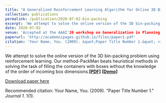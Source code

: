 ```yaml
---
title: "A Generalized Reinforcement Learning Algorithm for Online 3D Bin-Packing"
collection: publications
permalink: /publication/2020-07-02-bin-packing
excerpt: 'We attempt to solve the online version of the 3D bin-packing problem using reinforcement learning. Our method-PackMan beats heuristical methods in solving the task of filling the containers with boxes without the knowledge of the order of incoming box dimensions.'
date: 2020-07-02
venue: 'Accepted at the AAAI'20 workshop on Generalization in Planning (GenPlan)'
paperurl: 'http://academicpages.github.io/files/paper1.pdf'
citation: 'Your Name, You. (2009). &quot;Paper Title Number 1.&quot; <i>Journal 1</i>. 1(1).'
---
```

We attempt to solve the online version of the 3D bin-packing problem using reinforcement learning. Our method-PackMan beats heuristical methods in solving the task of filling the containers with boxes without the knowledge of the order of incoming box dimensions.[**[PDF]**](https://drive.google.com/file/u/1/d/1XjGhJ_4zmKgbX37RikYqVWMkGC_hYTF4/view?usp=sharing) [**[Demo]**](https://drive.google.com/file/d/1vsZ5iZTnsQI76zvZ6CLopwNTYL6vDvG_/view?usp=sharing)

[Download paper here](http://academicpages.github.io/files/paper1.pdf)

Recommended citation: Your Name, You. (2009). "Paper Title Number 1." <i>Journal 1</i>. 1(1).